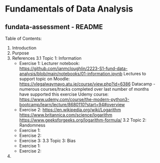 # Fundamentals of Data Analysis

## fundata-assessment - README

Table of Contents:

1. Introduction
2. Purpose
3. References
  3.1 Topic 1: Information
    - Exercise 1:
        Lecturer notebook: https://github.com/ianmcloughlin/2223-S1-fund-data-analysis/blob/main/notebooks/01-information.ipynb
        Lectures to support topic on Moodle: https://vlegalwaymayo.atu.ie/course/view.php?id=6386
        Datacamp - numerous courses/tracks completed over last number of months have supported this exercise
        Udemy course: https://www.udemy.com/course/the-modern-python3-bootcamp/learn/lecture/8680110?start=94#overview
    - Exercise 2:
        https://en.wikipedia.org/wiki/Logarithm
        https://www.britannica.com/science/logarithm
        https://www.geeksforgeeks.org/logarithm-formula/
  3.2 Topic 2: Randomness
    - Exercise 1:
    - Exercise 2:
    - Exercise 3:
  3.3 Topic 3: Bias
    - Exercise 1:
    - Exercise 2:
4. 
